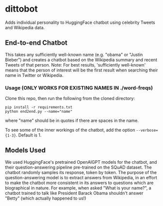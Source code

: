 # dittobot
Adds individual personality to HuggingFace chatbot using celebrity Tweets and Wikipedia data.

## End-to-end Chatbot
This takes any sufficiently well-known name (e.g. "obama" or "Justin Bieber") and creates a chatbot based on the Wikipedia summary and recent Tweets of that person.
Note: For best results, 'sufficiently well-known' means that the person of interest will be the first result when searching their name in Twitter or Wikipedia.

### Usage (ONLY WORKS FOR EXISTING NAMES IN ./word-freqs)
Clone this repo, then run the following from the cloned directory:
```
pip install -r requirements.txt
python end2end.py --name="name"
```
where "name" should be in quotes if there are spaces in the name.

To see some of the inner workings of the chatbot, add the option ```--verbose={1-3}```. Default is 1.

## Models Used
We used HuggingFace's pretrained OpenAIGPT models for the chatbot, and their question-answering pipeline pre-trained on the SQuAD dataset.
The chatbot randomly samples its response, token by token. The purpose of the question-answering model is to extract answers from Wikipedia, in an effort to make the chatbot more consistent in its answers to questions which are biographical in nature. For example, when asked "What is your name?", a chatbot trained to talk like President Barack Obama shouldn't answer "Betty" (which actually happened to us!)
